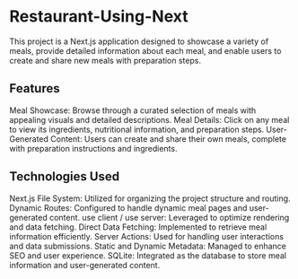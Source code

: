 # Restaurant-Using-Next
  This project is a Next.js application designed to showcase a variety of meals, provide detailed information about each meal, and enable users to create and share new meals with preparation steps.

## Features
  Meal Showcase: Browse through a curated selection of meals with appealing visuals and detailed descriptions.
  Meal Details: Click on any meal to view its ingredients, nutritional information, and preparation steps.
  User-Generated Content: Users can create and share their own meals, complete with preparation instructions and ingredients.

## Technologies Used
  Next.js File System: Utilized for organizing the project structure and routing.
  Dynamic Routes: Configured to handle dynamic meal pages and user-generated content.
  use client / use server: Leveraged to optimize rendering and data fetching.
  Direct Data Fetching: Implemented to retrieve meal information efficiently.
  Server Actions: Used for handling user interactions and data submissions.
  Static and Dynamic Metadata: Managed to enhance SEO and user experience.
  SQLite: Integrated as the database to store meal information and user-generated content.
